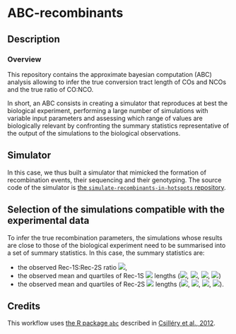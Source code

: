 # ABC-recombinants

## Description

### Overview 

This repository contains the approximate bayesian computation (ABC) analysis allowing to infer the true conversion tract length of COs and NCOs and the true ratio of CO:NCO.

In short, an ABC consists in creating a simulator that reproduces at best the biological experiment, performing a large number of simulations with variable input parameters and assessing which range of values are biologically relevant by confronting the summary statistics representative of the output of the simulations to the biological observations.


## Simulator 

In this case, we thus built a simulator that mimicked the formation of recombination events, their sequencing and their genotyping. 
The source code of the simulator is [the `simulate-recombinants-in-hotspots` repository](https://github.com/MaudGautier/simulate-recombinants-in-hotspots).


## Selection of the simulations compatible with the experimental data

To infer the true recombination parameters, the simulations whose results are close to those of the biological experiment need to be summarised into a set of summary statistics. 
In this case, the summary statistics are:

* the observed Rec-1S:Rec-2S ratio <img src="https://render.githubusercontent.com/render/math?math=r_{Rec-1S:Rec-2S}^{obs}">, 
* the observed mean and quartiles of Rec-1S <img src="https://render.githubusercontent.com/render/math?math=CT^{\star}"> lengths (<img src="https://render.githubusercontent.com/render/math?math=l_{Rec-1S}^{mean}">, <img src="https://render.githubusercontent.com/render/math?math=l_{Rec-1S}^{0.25}">, <img src="https://render.githubusercontent.com/render/math?math=l_{Rec-1S}^{0.5}">, <img src="https://render.githubusercontent.com/render/math?math=l_{Rec-1S}^{0.75}">) 
* the observed mean and quartiles of Rec-2S <img src="https://render.githubusercontent.com/render/math?math=CT^{\star}"> lengths (<img src="https://render.githubusercontent.com/render/math?math=l_{Rec-2S}^{mean}">, <img src="https://render.githubusercontent.com/render/math?math=l_{Rec-2S}^{0.25}">, <img src="https://render.githubusercontent.com/render/math?math=l_{Rec-2S}^{0.5}">, <img src="https://render.githubusercontent.com/render/math?math=l_{Rec-2S}^{0.75}">).




## Credits

This workflow uses [the R package `abc`](https://cran.r-project.org/web/packages/abc/index.html) described in [Csilléry et al., 2012](https://besjournals.onlinelibrary.wiley.com/doi/full/10.1111/j.2041-210X.2011.00179.x).



